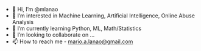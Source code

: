 - 👋 Hi, I’m @mlanao
- 👀 I’m interested in Machine Learning, Artificial Intelligence, Online Abuse Analysis
- 🌱 I’m currently learning Python, ML, Math/Statistics
- 💞️ I’m looking to collaborate on ...
- 📫 How to reach me - mario.a.lanao@gmail.com

<!---
mlanao/mlanao is a ✨ special ✨ repository because its `README.md` (this file) appears on your GitHub profile.
You can click the Preview link to take a look at your changes.
--->
